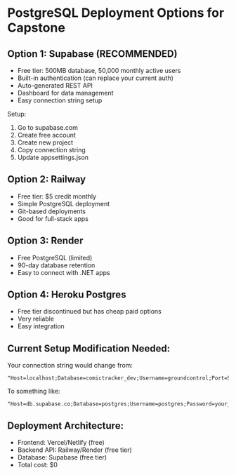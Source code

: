 # PostgreSQL Deployment Options for Capstone

## Option 1: Supabase (RECOMMENDED)
- Free tier: 500MB database, 50,000 monthly active users
- Built-in authentication (can replace your current auth)
- Auto-generated REST API
- Dashboard for data management
- Easy connection string setup

Setup:
1. Go to supabase.com
2. Create free account
3. Create new project
4. Copy connection string
5. Update appsettings.json

## Option 2: Railway
- Free tier: $5 credit monthly
- Simple PostgreSQL deployment
- Git-based deployments
- Good for full-stack apps

## Option 3: Render
- Free PostgreSQL (limited)
- 90-day database retention
- Easy to connect with .NET apps

## Option 4: Heroku Postgres
- Free tier discontinued but has cheap paid options
- Very reliable
- Easy integration

## Current Setup Modification Needed:
Your connection string would change from:
```
"Host=localhost;Database=comictracker_dev;Username=groundcontrol;Port=5432"
```

To something like:
```
"Host=db.supabase.co;Database=postgres;Username=postgres;Password=your_password;Port=5432"
```

## Deployment Architecture:
- Frontend: Vercel/Netlify (free)
- Backend API: Railway/Render (free tier)
- Database: Supabase (free tier)
- Total cost: $0